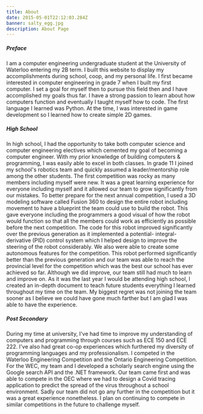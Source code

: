 ```yaml
---
title: About
date: 2015-05-01T22:12:03.284Z
banner: salty_egg.jpg
description: About Page
---
```

##### Preface

I am a computer engineering undergraduate student at the University of Waterloo entering my 2B term. I built this website to display my accomplishments during school, coop, and my personal life. I first became interested in computer engineering in grade 7 when I built my first computer. I set a goal for myself then to pursue this field then and I have accomplished my goals thus far. I have a strong passion to learn about how computers function and eventually I taught myself how to code. The first language I learned was Python. At the time, I was interested in game development so I learned how to create simple 2D games. 

##### High School

In high school, I had the opportunity to take both computer science and computer engineering electives which cemented my goal of becoming a computer engineer. With my prior knowledge of building computers & programming, I was easily able to excel in both classes. In grade 11 I joined my school's robotics team and quickly assumed a leader/mentorship role among the other students. The first competition was rocky as many members including myself were new. It was a great learning experience for everyone including myself and it allowed our team to grow significantly from our mistakes. To better prepare for the next annual competition, I used a 3D modeling software called Fusion 360 to design the entire robot including movement to have a blueprint the team could use to build the robot. This gave everyone including the programmers a good visual of how the robot would function so that all the members could work as efficiently as possible before the next competition. The code for this robot improved significantly over the previous generation as it implemented a potential- integral-derivative (PID) control system which I helped design to improve the steering of the robot considerably. We also were able to create some autonomous features for the competition. This robot performed significantly better than the previous generation and our team was able to reach the provincial level for the competition which was the best our school has ever achieved so far. Although we did improve, our team still had much to learn and improve on. As it was the last year I would be attending high school, I created an in-depth document to teach future students everything I learned throughout my time on the team. My biggest regret was not joining the team sooner as I believe we could have gone much farther but I am glad I was able to have the experience.

##### Post Secondary

During my time at university, I've had time to improve my understanding of computers and programming through courses such as ECE 150 and ECE 222. I've also had great co-op experiences which furthered my diversity of programming languages and my professionalism. I competed in the Waterloo Engineering Competition and the Ontario Engineering Competition. For the WEC, my team and I developed a scholarly search engine using the Google search API and the .NET framework. Our team came first and was able to compete in the OEC where we had to design a Covid tracing application to predict the spread of the virus throughout a school environment. Sadly our team did not go any further in the competition but it was a great experience nonetheless. I plan on continuing to compete in similar competitions in the future to challenge myself.
